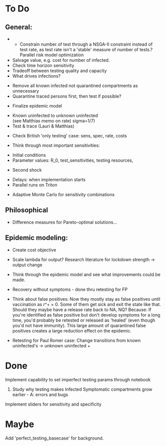 ﻿# To Do

## General:
- - Constrain number of test through a NSGA-II constraint instead of test rate, as test rate isn't a 'stable' measure of number of tests.? Parallel risk model optimization
- Salvage value, e.g. cost for number of infected.
- Check time horizon sensitivity
- Tradeoff between testing quality and capacity
- What drives infections?
+ Remove all known infected not quarantined compartments as unnecessary
+ Quarantine traced persons first, then test if possible?

- Finalize epidemic model
+ Known uninfected to unknown uninfected <br>(see Matthias memo on rate) sigma=1/7)
+ Test & trace (Lauri & Matthias)
- Check British 'only testing' case: sens, spec, rate, costs
+ Think through most important sensitivities:
* Initial conditions
* Parameter values: R_0, test_sensitivities, testing resources, 
- Second shock
+ Delays: when implementation starts
+ Parallel runs on Triton
- Adaptive Monte Carlo for sensitivity combinations

## Philosophical
- Difference measures for Pareto-optimal solutions...
## Epidemic modeling:

+  Create cost objective
- Scale lambda for output? Research literature for lockdown strength -> output change
* Think through the epidemic model and see what improvements could be made.
+ Recovery without symptoms - done thru retesting for FP
- Think about false positives: Now they mostly stay as false positives until vaccination as r^+ = 0. Some of them get sick and exit the state like that. Should they maybe have a release rate back to NA, NQ? Because: If you're identified as false positive but don't develop symptoms for a long time, you'd probably be retested or released as 'healed' (even though you'd not have immunity). This large amount of quarantined false positives creates a large reduction effect on the epidemic.

- Retesting for Paul Romer case: Change transitions from known uninfected's -> unknown uninfected + 

# Done

Implement capability to set imperfect testing params through notebook
1) Study why testing makes Infected Symptomatic compartments grow earlier - A: errors and bugs

Implement sliders for sensitivity and specificity

# Maybe

Add 'perfect_testing_basecase' for background. 
